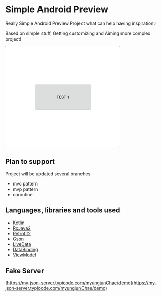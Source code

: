 # Simple Android Preview 

Really Simple Android Preview Project what can help having inspiration💡

Based on simple stuff, Getting customizing and Aiming more complex project!

![Alt Text](./image/test.gif)

## Plan to support
Project will be updated several branches

- mvc pattern
- mvp pattern
- coroutine


## Languages, libraries and tools used
- [Kotlin](https://kotlinlang.org/)
- [RxJava2](https://github.com/ReactiveX/RxJava)
- [Retrofit2](https://square.github.io/retrofit/)
- [Gson](https://github.com/google/gson)
- [LiveData](https://developer.android.com/topic/libraries/architecture/livedata)
- [DataBinding](https://developer.android.com/topic/libraries/data-binding/)
- [ViewModel](https://developer.android.com/topic/libraries/architecture/viewmodel)

## Fake Server 
[https://my-json-server.typicode.com/myungjunChae/demo](https://my-json-server.typicode.com/myungjunChae/demo)
